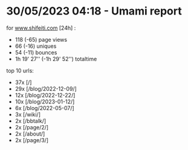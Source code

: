 # 30/05/2023 04:18 - Umami report
for www.shifeiti.com [24h] :

 - 118 (-65) page views
 - 66 (-16) uniques
 - 54 (-11) bounces
 - 1h 19' 27'' (-1h 29' 52'') totaltime


top 10 urls:
 - 37x [/]
 - 29x [/blog/2022-12-09/]
 - 12x [/blog/2022-12-22/]
 - 10x [/blog/2023-01-12/]
 - 6x [/blog/2022-05-07/]
 - 3x [/wiki/]
 - 2x [/bbtalk/]
 - 2x [/page/2/]
 - 2x [/about/]
 - 2x [/page/3/]


